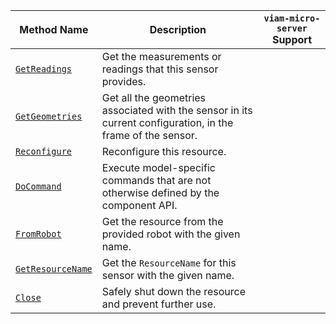 <!-- prettier-ignore -->
| Method Name | Description | `viam-micro-server` Support |
| ----------- | ----------- | --------------------------- |
| [`GetReadings`](/appendix/apis/components/sensor/#getreadings) | Get the measurements or readings that this sensor provides. | <p class="center-text"><i class="fas fa-check" title="yes"></i></p> |
| [`GetGeometries`](/appendix/apis/components/sensor/#getgeometries) | Get all the geometries associated with the sensor in its current configuration, in the frame of the sensor. | <p class="center-text"><i class="fas fa-times" title="no"></i></p> |
| [`Reconfigure`](/appendix/apis/components/sensor/#reconfigure) | Reconfigure this resource. | <p class="center-text"><i class="fas fa-times" title="no"></i></p> |
| [`DoCommand`](/appendix/apis/components/sensor/#docommand) | Execute model-specific commands that are not otherwise defined by the component API. | <p class="center-text"><i class="fas fa-check" title="yes"></i></p> |
| [`FromRobot`](/appendix/apis/components/sensor/#fromrobot) | Get the resource from the provided robot with the given name. | <p class="center-text"><i class="fas fa-times" title="no"></i></p> |
| [`GetResourceName`](/appendix/apis/components/sensor/#getresourcename) | Get the `ResourceName` for this sensor with the given name. | <p class="center-text"><i class="fas fa-times" title="no"></i></p> |
| [`Close`](/appendix/apis/components/sensor/#close) | Safely shut down the resource and prevent further use. | <p class="center-text"><i class="fas fa-times" title="no"></i></p> |
